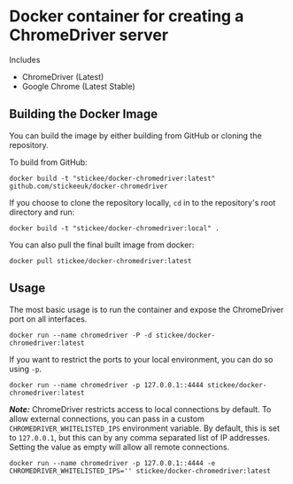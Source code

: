 # Docker container for creating a ChromeDriver server

Includes

* ChromeDriver (Latest)
* Google Chrome (Latest Stable)

## Building the Docker Image

You can build the image by either building from GitHub or cloning the repository.

To build from GitHub:

```
docker build -t "stickee/docker-chromedriver:latest" github.com/stickeeuk/docker-chromedriver
```

If you choose to clone the repository locally, `cd` in to the repository's root directory and run:

```
docker build -t "stickee/docker-chromedriver:local" .
```

You can also pull the final built image from docker:

```
docker pull stickee/docker-chromedriver:latest
```

## Usage

The most basic usage is to run the container and expose the ChromeDriver port on all interfaces.

```
docker run --name chromedriver -P -d stickee/docker-chromedriver:latest
```

If you want to restrict the ports to your local environment, you can do so using `-p`.

```
docker run --name chromedriver -p 127.0.0.1::4444 stickee/docker-chromedriver:latest
```

***Note:*** ChromeDriver restricts access to local connections by default. To allow external connections, you can pass in a custom `CHROMEDRIVER_WHITELISTED_IPS` environment variable. By default, this is set to `127.0.0.1`, but this can by any comma separated list of IP addresses. Setting the value as empty will allow all remote connections.

```
docker run --name chromedriver -p 127.0.0.1::4444 -e CHROMEDRIVER_WHITELISTED_IPS='' stickee/docker-chromedriver:latest
```
